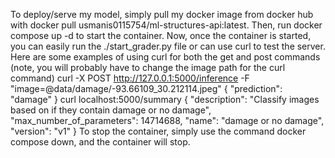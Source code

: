 To deploy/serve my model, simply pull my docker image from docker hub with docker pull usmanis0115754/ml-structures-api:latest. Then, run docker compose up -d to start the container. Now, once the container is started, you can easily run the ./start_grader.py file or can use curl to test the server. Here are some examples of using curl for both the get and post commands (note, you will probably have to change the image path for the curl command)
curl -X POST http://127.0.0.1:5000/inference -F "image=@data/damage/-93.66109_30.212114.jpeg"
  {
    "prediction": "damage"
  }
curl localhost:5000/summary
  {
    "description": "Classify images based on if they contain damage or no damage",
    "max_number_of_parameters": 14714688,
    "name": "damage or no damage",
    "version": "v1"
  }
To stop the container, simply use the command docker compose down, and the   container will stop.
